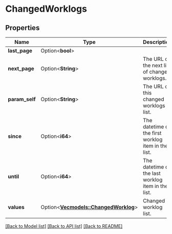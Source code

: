 # ChangedWorklogs

## Properties

Name | Type | Description | Notes
------------ | ------------- | ------------- | -------------
**last_page** | Option<**bool**> |  | [optional]
**next_page** | Option<**String**> | The URL of the next list of changed worklogs. | [optional][readonly]
**param_self** | Option<**String**> | The URL of this changed worklogs list. | [optional][readonly]
**since** | Option<**i64**> | The datetime of the first worklog item in the list. | [optional][readonly]
**until** | Option<**i64**> | The datetime of the last worklog item in the list. | [optional][readonly]
**values** | Option<[**Vec<models::ChangedWorklog>**](ChangedWorklog.md)> | Changed worklog list. | [optional][readonly]

[[Back to Model list]](../README.md#documentation-for-models) [[Back to API list]](../README.md#documentation-for-api-endpoints) [[Back to README]](../README.md)


